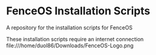 # FenceOS Installation Scripts
A repository for the installation scripts for FenceOS

These installation scripts require an internet connection
file:///home/duol86/Downloads/FenceOS-Logo.png
